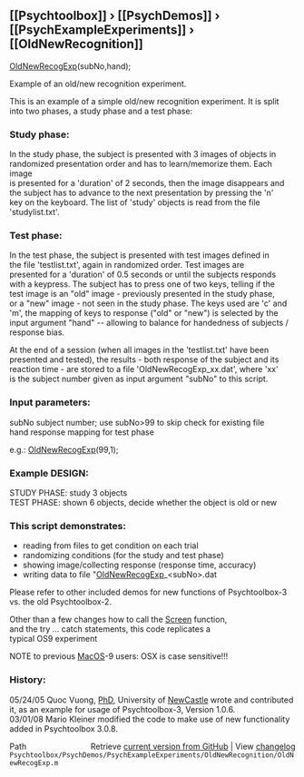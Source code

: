 ## [[Psychtoolbox]] &#8250; [[PsychDemos]] &#8250; [[PsychExampleExperiments]] &#8250; [[OldNewRecognition]]

[OldNewRecogExp](OldNewRecogExp)(subNo,hand);  
  
Example of an old/new recognition experiment.  
  
This is an example of a simple old/new recognition experiment. It is split  
into two phases, a study phase and a test phase:  
  
### Study phase:  
  
In the study phase, the subject is presented with 3 images of objects in  
randomized presentation order and has to learn/memorize them. Each image  
is presented for a 'duration' of 2 seconds, then the image disappears and  
the subject has to advance to the next presentation by pressing the 'n'  
key on the keyboard. The list of 'study' objects is read from the file  
'studylist.txt'.  
  
### Test phase:  
  
In the test phase, the subject is presented with test images defined in  
the file 'testlist.txt', again in randomized order. Test images are  
presented for a 'duration' of 0.5 seconds or until the subjects responds  
with a keypress. The subject has to press one of two keys, telling if the  
test image is an "old" image - previously presented in the study phase,  
or a "new" image - not seen in the study phase. The keys used are 'c' and  
'm', the mapping of keys to response ("old" or "new") is selected by the  
input argument "hand" -- allowing to balance for handedness of subjects /  
response bias.  
  
At the end of a session (when all images in the 'testlist.txt' have been  
presented and tested), the results - both response of the subject and its  
reaction time - are stored to a file 'OldNewRecogExp\_xx.dat', where 'xx'  
is the subject number given as input argument "subNo" to this script.  
  
### Input parameters:  
  
subNo    subject number; use subNo\>99 to skip check for existing file  
hand     response mapping for test phase  
  
e.g.: [OldNewRecogExp](OldNewRecogExp)(99,1);  
  
### Example DESIGN:  
  
STUDY PHASE: study 3 objects  
TEST  PHASE: shown 6 objects, decide whether the object is old or new  
  
### This script demonstrates:  
  
   - reading from files to get condition on each trial  
   - randomizing conditions (for the study and test phase)  
   - showing image/collecting response (response time, accuracy)  
   - writing data to file "[OldNewRecogExp](OldNewRecogExp)\_<subNo\>.dat  
  
Please refer to other included demos for new functions of Psychtoolbox-3  
vs. the old Psychtoolbox-2.  
  
Other than a few changes how to call the [Screen](Screen) function,  
and the try ... catch statements, this code replicates a  
typical OS9 experiment  
  
NOTE to previous [MacOS](MacOS)-9 users: OSX is case sensitive!!!  
  
### History:  
  
05/24/05 Quoc Vuong, [PhD](PhD), University of [NewCastle](NewCastle) wrote and contributed  
it, as an example for usage of Psychtoolbox-3, Version 1.0.6.  
03/01/08 Mario Kleiner modified the code to make use of new functionality  
added in Psychtoolbox 3.0.8.  




<div class="code_header" style="text-align:right;">
  <span style="float:left;">Path&nbsp;&nbsp;</span> <span class="counter">Retrieve <a href=
  "https://raw.github.com/Psychtoolbox-3/Psychtoolbox-3/beta/Psychtoolbox/PsychDemos/PsychExampleExperiments/OldNewRecognition/OldNewRecogExp.m">current version from GitHub</a> | View <a href=
  "https://github.com/Psychtoolbox-3/Psychtoolbox-3/commits/beta/Psychtoolbox/PsychDemos/PsychExampleExperiments/OldNewRecognition/OldNewRecogExp.m">changelog</a></span>
</div>
<div class="code">
  <code>Psychtoolbox/PsychDemos/PsychExampleExperiments/OldNewRecognition/OldNewRecogExp.m</code>
</div>

